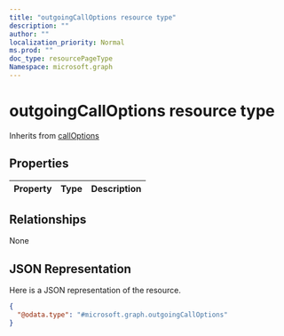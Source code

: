 ```yaml
---
title: "outgoingCallOptions resource type"
description: ""
author: ""
localization_priority: Normal
ms.prod: ""
doc_type: resourcePageType
Namespace: microsoft.graph
---
```



# outgoingCallOptions resource type




Inherits from [callOptions](../resources/callOptions.md)

## Properties
|Property|Type|Description|
|:---|:---|:---|

## Relationships
None

## JSON Representation
Here is a JSON representation of the resource.
<!-- {
  "blockType": "resource",
  "@odata.type": "microsoft.graph.outgoingCallOptions"
}
-->
``` json
{
  "@odata.type": "#microsoft.graph.outgoingCallOptions"
}
```

